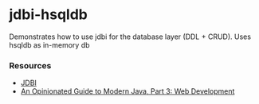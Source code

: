 # jdbi-hsqldb

Demonstrates how to use jdbi for the database layer (DDL + CRUD). Uses hsqldb as in-memory db

### Resources
* [JDBI](http://jdbi.org/)
* [An Opinionated Guide to Modern Java, Part 3: Web Development](http://blog.paralleluniverse.co/2014/05/15/modern-java-pt3/)
